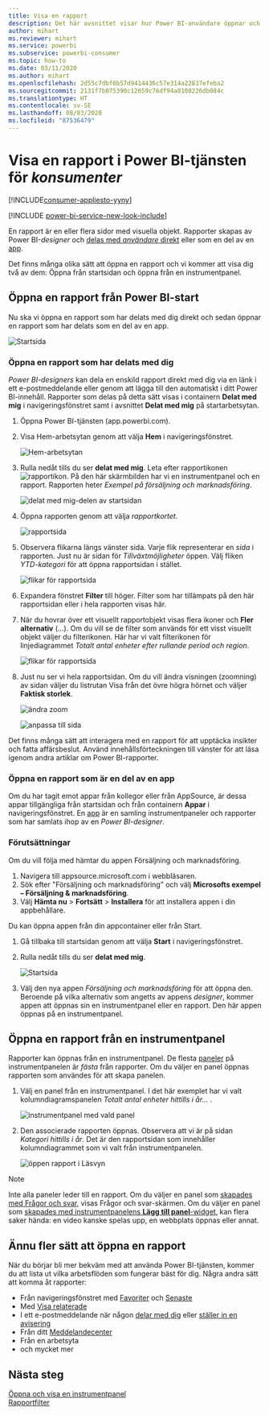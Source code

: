 ```yaml
---
title: Visa en rapport
description: Det här avsnittet visar hur Power BI-användare öppnar och visar en Power BI-rapport.
author: mihart
ms.reviewer: mihart
ms.service: powerbi
ms.subservice: powerbi-consumer
ms.topic: how-to
ms.date: 03/11/2020
ms.author: mihart
ms.openlocfilehash: 2d55c7dbf0b57d9414436c57e314a22837efeba2
ms.sourcegitcommit: 2131f7b075390c12659c76df94a8108226db084c
ms.translationtype: HT
ms.contentlocale: sv-SE
ms.lasthandoff: 08/03/2020
ms.locfileid: "87536479"
---
```

# <a name="view-a-report-in-the-power-bi-service-for-consumers"></a>Visa en rapport i Power BI-tjänsten för *konsumenter*

[!INCLUDE[consumer-appliesto-yyny](../includes/consumer-appliesto-yyny.md)]

[!INCLUDE [power-bi-service-new-look-include](../includes/power-bi-service-new-look-include.md)]

En rapport är en eller flera sidor med visuella objekt. Rapporter skapas av Power BI-*designer* och [delas med *användare* direkt](end-user-shared-with-me.md) eller som en del av en [app](end-user-apps.md). 

Det finns många olika sätt att öppna en rapport och vi kommer att visa dig två av dem: Öppna från startsidan och öppna från en instrumentpanel. 

<!-- add art-->


## <a name="open-a-report-from-power-bi-home"></a>Öppna en rapport från Power BI-start
Nu ska vi öppna en rapport som har delats med dig direkt och sedan öppnar en rapport som har delats som en del av en app.

   ![Startsida](./media/end-user-report-open/power-bi-home-canvas.png)

### <a name="open-a-report-that-has-been-shared-with-you"></a>Öppna en rapport som har delats med dig
*Power BI-designers* kan dela en enskild rapport direkt med dig via en länk i ett e-postmeddelande eller genom att lägga till den automatiskt i ditt Power BI-innehåll. Rapporter som delas på detta sätt visas i containern **Delat med mig** i navigeringsfönstret samt i avsnittet **Delat med mig** på startarbetsytan.

1. Öppna Power BI-tjänsten (app.powerbi.com).

2. Visa Hem-arbetsytan genom att välja **Hem** i navigeringsfönstret.  

   ![Hem-arbetsytan](./media/end-user-report-open/power-bi-select-home-new.png)
   
3. Rulla nedåt tills du ser **delat med mig**. Leta efter rapportikonen ![rapportikon](./media/end-user-report-open/power-bi-report-icon.png). På den här skärmbilden har vi en instrumentpanel och en rapport. Rapporten heter *Exempel på försäljning och marknadsföring*. 
   
   ![delat med mig-delen av startsidan](./media/end-user-report-open/power-bi-shared-new.png)

4. Öppna rapporten genom att välja *rapportkortet*.

   ![rapportsida](./media/end-user-report-open/power-bi-open.png)

5. Observera flikarna längs vänster sida.  Varje flik representerar en *sida* i rapporten. Just nu är sidan för *Tillväxtmöjligheter* öppen. Välj fliken *YTD-kategori* för att öppna rapportsidan i stället. 

   ![flikar för rapportsida](./media/end-user-report-open/power-bi-ytd.png)

6. Expandera fönstret **Filter** till höger. Filter som har tillämpats på den här rapportsidan eller i hela rapporten visas här.

7. När du hovrar över ett visuellt rapportobjekt visas flera ikoner och **Fler alternativ** (...). Om du vill se de filter som används för ett visst visuellt objekt väljer du filterikonen. Här har vi valt filterikonen för linjediagrammet *Totalt antal enheter efter rullande period och region*.

   ![flikar för rapportsida](./media/end-user-report-open/power-bi-visual-filters.png)

6. Just nu ser vi hela rapportsidan. Om du vill ändra visningen (zoomning) av sidan väljer du listrutan Visa från det övre högra hörnet och väljer **Faktisk storlek**.

   ![ändra zoom](./media/end-user-report-open/power-bi-fit-new.png)

   ![anpassa till sida](./media/end-user-report-open/power-bi-actual.png)

Det finns många sätt att interagera med en rapport för att upptäcka insikter och fatta affärsbeslut.  Använd innehållsförteckningen till vänster för att läsa igenom andra artiklar om Power BI-rapporter. 

### <a name="open-a-report-that-is-part-of-an-app"></a>Öppna en rapport som är en del av en app
Om du har tagit emot appar från kollegor eller från AppSource, är dessa appar tillgängliga från startsidan och från containern **Appar** i navigeringsfönstret. En [app](end-user-apps.md) är en samling instrumentpaneler och rapporter som har samlats ihop av en *Power BI-designer*.

### <a name="prerequisites"></a>Förutsättningar
Om du vill följa med hämtar du appen Försäljning och marknadsföring.
1. Navigera till appsource.microsoft.com i webbläsaren.
1. Sök efter "Försäljning och marknadsföring" och välj **Microsofts exempel – Försäljning & marknadsföring**.
1. Välj **Hämta nu** > **Fortsätt** > **Installera** för att installera appen i din appbehållare. 

Du kan öppna appen från din appcontainer eller från Start.
1. Gå tillbaka till startsidan genom att välja **Start** i navigeringsfönstret.

7. Rulla nedåt tills du ser **delat med mig**.

   ![Startsida](./media/end-user-report-open/power-bi-app.png)

8. Välj den nya appen *Försäljning och marknadsföring* för att öppna den. Beroende på vilka alternativ som angetts av appens *designer*, kommer appen att öppnas sin en instrumentpanel eller en rapport. Den här appen öppnas på en instrumentpanel.  


## <a name="open-a-report-from-a-dashboard"></a>Öppna en rapport från en instrumentpanel
Rapporter kan öppnas från en instrumentpanel. De flesta [paneler](end-user-tiles.md) på instrumentpanelen är *fästa* från rapporter. Om du väljer en panel öppnas rapporten som användes för att skapa panelen. 

1. Välj en panel från en instrumentpanel. I det här exemplet har vi valt kolumndiagramspanelen *Totalt antal enheter hittills i år...* .

    ![instrumentpanel med vald panel](./media/end-user-report-open/power-bi-dashboard.png)

2.  Den associerade rapporten öppnas. Observera att vi är på sidan *Kategori hittills i år*. Det är den rapportsidan som innehåller kolumndiagrammet som vi valt från instrumentpanelen.

    ![öppen rapport i Läsvyn](./media/end-user-report-open/power-bi-report-tabs.png)

> [!NOTE]
> Inte alla paneler leder till en rapport. Om du väljer en panel som [skapades med Frågor och svar](end-user-q-and-a.md), visas Frågor och svar-skärmen. Om du väljer en panel som [skapades med instrumentpanelens **Lägg till panel**-widget](../create-reports/service-dashboard-add-widget.md), kan flera saker hända: en video kanske spelas upp, en webbplats öppnas eller annat.  


##  <a name="still-more-ways-to-open-a-report"></a>Ännu fler sätt att öppna en rapport
När du börjar bli mer bekväm med att använda Power BI-tjänsten, kommer du att lista ut vilka arbetsflöden som fungerar bäst för dig. Några andra sätt att komma åt rapporter:
- Från navigeringsfönstret med [Favoriter](end-user-favorite.md) och [Senaste](end-user-recent.md)    
- Med [Visa relaterade](end-user-related.md)    
- I ett e-postmeddelande när någon [delar med dig](../collaborate-share/service-share-reports.md) eller [ställer in en avisering](end-user-alerts.md)    
- Från ditt [Meddelandecenter](end-user-notification-center.md)    
- Från en arbetsyta
- och mycket mer

## <a name="next-steps"></a>Nästa steg
[Öppna och visa en instrumentpanel](end-user-dashboard-open.md)    
[Rapportfilter](end-user-report-filter.md)

